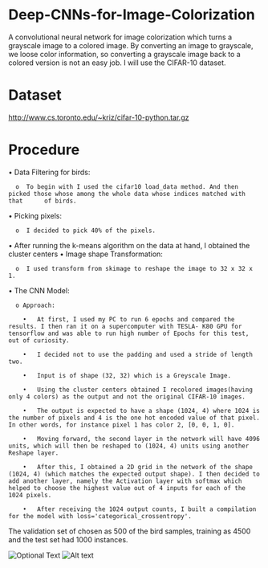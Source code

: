 # Deep-CNNs-for-Image-Colorization

A convolutional neural network for image colorization which turns a grayscale image to a colored image. By converting an image to grayscale, we loose color information, so converting a grayscale image back to a colored version is not an easy job. I will use the CIFAR-10 dataset.

# Dataset
http://www.cs.toronto.edu/~kriz/cifar-10-python.tar.gz

# Procedure

•	Data Filtering for birds:

      o  To begin with I used the cifar10 load_data method. And then picked those whose among the whole data whose indices matched with that      of birds.
  
•	Picking pixels:

      o	 I decided to pick 40% of the pixels.
  
•	After running the k-means algorithm on the data at hand, I obtained the cluster centers
•	Image shape Transformation:
 
      o	 I used transform from skimage to reshape the image to 32 x 32 x 1. 
  
•	The CNN Model:

      o	Approach:
  
        •	At first, I used my PC to run 6 epochs and compared the results. I then ran it on a supercomputer with TESLA- K80 GPU for tensorflow and was able to run high number of Epochs for this test, out of curiosity.
      
        •	I decided not to use the padding and used a stride of length two.
       
        •	Input is of shape (32, 32) which is a Greyscale Image. 
      
        •	Using the cluster centers obtained I recolored images(having only 4 colors) as the output and not the original CIFAR-10 images.
      
        •	The output is expected to have a shape (1024, 4) where 1024 is the number of pixels and 4 is the one hot encoded value of that pixel. In other words, for instance pixel 1 has color 2, [0, 0, 1, 0]. 
      
        •	Moving forward, the second layer in the network will have 4096 units, which will then be reshaped to (1024, 4) units using another Reshape layer. 
      
        •	After this, I obtained a 2D grid in the network of the shape (1024, 4) (which matches the expected output shape). I then decided to add another layer, namely the Activation layer with softmax which helped to choose the highest value out of 4 inputs for each of the 1024 pixels. 
      
        •	After receiving the 1024 output counts, I built a compilation for the model with loss='categorical_crossentropy'.

The validation set of chosen as 500 of the bird samples, training as 4500 and the test set had 1000 instances.

![Optional Text](../master/Results_After_6_epochs.png)
![Alt text](../master/Results_After_6_epochs.png?raw=true "Title")

